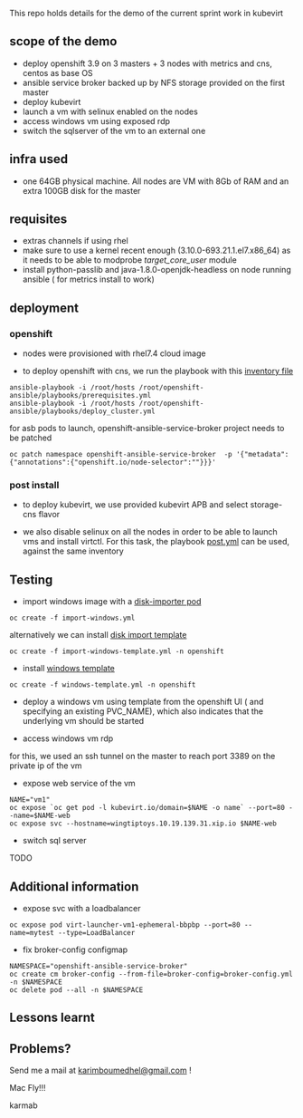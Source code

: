 This repo holds details for the demo of the current sprint work in kubevirt

## scope of the demo

- deploy openshift 3.9 on 3 masters + 3 nodes with metrics and cns, centos as base OS
- ansible service broker backed up by NFS storage provided on the first master
- deploy kubevirt
- launch a vm with selinux enabled on the nodes
- access windows vm using exposed rdp
- switch the sqlserver of the vm to an external one

## infra used

- one 64GB physical machine. All nodes are VM with 8Gb of RAM and an extra 100GB disk for the master

## requisites

- extras channels if using rhel
- make sure to use a kernel recent enough (3.10.0-693.21.1.el7.x86_64) as it needs to be able to modprobe *target_core_user* module
- install python-passlib and java-1.8.0-openjdk-headless on node running ansible ( for metrics install to work)

## deployment

### openshift

- nodes were provisioned with rhel7.4 cloud image

- to deploy openshift with cns, we run the playbook with this [inventory file](hosts)

```
ansible-playbook -i /root/hosts /root/openshift-ansible/playbooks/prerequisites.yml
ansible-playbook -i /root/hosts /root/openshift-ansible/playbooks/deploy_cluster.yml
```

for asb pods to launch, openshift-ansible-service-broker project needs to be patched

```
oc patch namespace openshift-ansible-service-broker  -p '{"metadata":{"annotations":{"openshift.io/node-selector":""}}}'
```

### post install 

- to deploy kubevirt, we use provided kubevirt APB and select storage-cns flavor

- we also disable selinux on all the nodes in order to be able to launch vms and install virtctl. For this task, the playbook [post.yml](post.yml) can be used, against the same inventory

## Testing

- import windows image with a [disk-importer pod](import-windows.yml)

```
oc create -f import-windows.yml
```

alternatively we can install [disk import template](import-windows-template.yml)

```
oc create -f import-windows-template.yml -n openshift
```

- install [windows template](windows-template.yml)

```
oc create -f windows-template.yml -n openshift
```

- deploy a windows vm using template from the openshift UI ( and specifying an existing PVC_NAME), which also indicates that the underlying vm should be started

- access windows vm rdp
 
for this, we used an ssh tunnel on the master to reach port 3389 on the private ip of the vm
 
- expose web service of the vm 

```
NAME="vm1"
oc expose `oc get pod -l kubevirt.io/domain=$NAME -o name` --port=80 --name=$NAME-web
oc expose svc --hostname=wingtiptoys.10.19.139.31.xip.io $NAME-web
```

- switch sql server

TODO


## Additional information

- expose svc with a loadbalancer

```
oc expose pod virt-launcher-vm1-ephemeral-bbpbp --port=80 --name=mytest --type=LoadBalancer
```

- fix broker-config configmap 

```
NAMESPACE="openshift-ansible-service-broker"
oc create cm broker-config --from-file=broker-config=broker-config.yml -n $NAMESPACE
oc delete pod --all -n $NAMESPACE
```

## Lessons learnt

## Problems?

Send me a mail at [karimboumedhel@gmail.com](mailto:karimboumedhel@gmail.com) !

Mac Fly!!!

karmab
